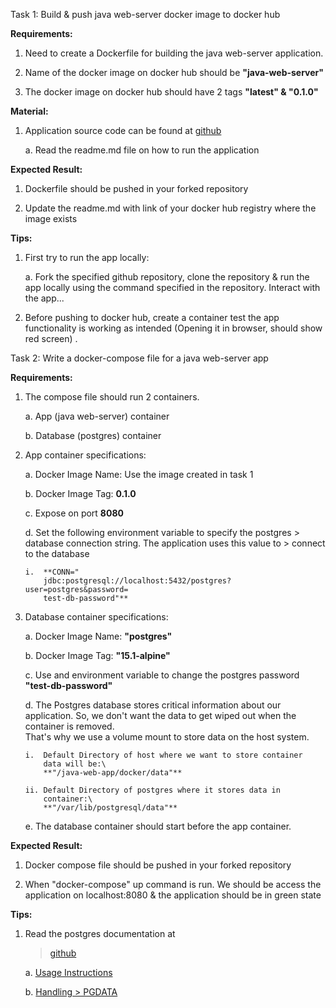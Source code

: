 Task 1: Build & push java web-server docker image to docker hub

**Requirements:**

1.  Need to create a Dockerfile for building the java web-server
    application.

2.  Name of the docker image on docker hub should be
    **"java-web-server"**

3.  The docker image on docker hub should have 2 tags **"latest" &
    "0.1.0"**

**Material:**

1.  Application source code can be found at
    [github](https://github.com/xi3161-sregoti/java-web-server)

    a.  Read the readme.md file on how to run the application

**Expected Result:**

1.  Dockerfile should be pushed in your forked repository

2.  Update the readme.md with link of your docker hub registry where the
    image exists

**Tips:**

1.  First try to run the app locally:

    a.  Fork the specified github repository, clone the repository & run
        the app locally using the command specified in the repository.
        Interact with the app\...

2.  Before pushing to docker hub, create a container test the app
    functionality is working as intended (Opening it in browser, should
    show red screen) .

Task 2: Write a docker-compose file for a java web-server app

**Requirements:**

1.  The compose file should run 2 containers.

    a.  App (java web-server) container

    b.  Database (postgres) container

2.  App container specifications:

    a.  Docker Image Name: Use the image created in task 1

    b.  Docker Image Tag: **0.1.0**

    c.  Expose on port **8080**

    d.  Set the following environment variable to specify the postgres
        > database connection string. The application uses this value to
        > connect to the database

        i.  **CONN="
            jdbc:postgresql://localhost:5432/postgres?user=postgres&password=
            test-db-password"**

3.  Database container specifications:

    a.  Docker Image Name: **"postgres"**

    b.  Docker Image Tag: **"15.1-alpine"**

    c.  Use and environment variable to change the postgres password
        **"test-db-password"**

    d.  The Postgres database stores critical information about our
        application. So, we don't want the data to get wiped out when
        the container is removed.\
        That's why we use a volume mount to store data on the host
        system.

        i.  Default Directory of host where we want to store container
            data will be:\
            **"/java-web-app/docker/data"**

        ii. Default Directory of postgres where it stores data in
            container:\
            **"/var/lib/postgresql/data"**

    e.  The database container should start before the app container.

**Expected Result:**

1.  Docker compose file should be pushed in your forked repository

2.  When "docker-compose" up command is run. We should be access the
    application on localhost:8080 & the application should be in green
    state

**Tips:**

1.  Read the postgres documentation at
    > [github](https://github.com/docker-library/docs/blob/master/postgres/README.md)

    a.  [Usage
        Instructions](https://github.com/docker-library/docs/blob/master/postgres/README.md#how-to-use-this-image)

    b.  [Handling
        > PGDATA](https://github.com/docker-library/docs/blob/master/postgres/README.md#pgdata)
